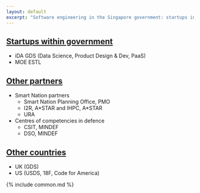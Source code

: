 ```yaml
---
layout: default
excerpt: "Software engineering in the Singapore government: startups in government, and more."
---
```


## [Startups within government](/gov-startups/)

* iDA GDS (Data Science, Product Design & Dev, PaaS)
* MOE ESTL

## [Other partners](/gov-others/)

* Smart Nation partners
    * Smart Nation Planning Office, PMO
    * I2R, A\*STAR and IHPC, A*STAR
    * URA
* Centres of competencies in defence
    * CSIT, MINDEF
    * DSO, MINDEF

## [Other countries](/other-countries/)

* UK (GDS)
* US (USDS, 18F, Code for America)

{% include common.md %}